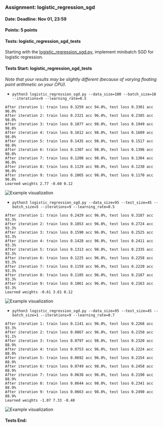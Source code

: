 ### Assignment: logistic_regression_sgd
#### Date: Deadline: Nov 01, 23:59
#### Points: 5 points
#### Tests: logistic_regression_sgd_tests

Starting with the [logistic_regression_sgd.py](https://github.com/ufal/npfl129/tree/master/labs/03/logistic_regression_sgd.py),
implement minibatch SGD for logistic regression.

#### Tests Start: logistic_regression_sgd_tests
_Note that your results may be slightly different (because of varying floating point arithmetic on your CPU)._
- `python3 logistic_regression_sgd.py --data_size=100 --batch_size=10 --iterations=9 --learning_rate=0.5`
```
After iteration 1: train loss 0.3259 acc 94.0%, test loss 0.3301 acc 96.0%
After iteration 2: train loss 0.2321 acc 96.0%, test loss 0.2385 acc 98.0%
After iteration 3: train loss 0.1877 acc 98.0%, test loss 0.1949 acc 98.0%
After iteration 4: train loss 0.1612 acc 98.0%, test loss 0.1689 acc 98.0%
After iteration 5: train loss 0.1435 acc 98.0%, test loss 0.1517 acc 98.0%
After iteration 6: train loss 0.1307 acc 98.0%, test loss 0.1396 acc 98.0%
After iteration 7: train loss 0.1208 acc 98.0%, test loss 0.1304 acc 96.0%
After iteration 8: train loss 0.1129 acc 98.0%, test loss 0.1230 acc 96.0%
After iteration 9: train loss 0.1065 acc 98.0%, test loss 0.1170 acc 96.0%
Learned weights 2.77 -0.60 0.12
```
![Example visualization](//ufal.mff.cuni.cz/~straka/courses/npfl129/2122/tasks/figures/logistic_regression_sgd_1.svgz)
- `python3 logistic_regression_sgd.py --data_size=95 --test_size=45 --batch_size=5 --iterations=9 --learning_rate=0.5`
```
After iteration 1: train loss 0.2429 acc 96.0%, test loss 0.3187 acc 93.3%
After iteration 2: train loss 0.1853 acc 96.0%, test loss 0.2724 acc 93.3%
After iteration 3: train loss 0.1590 acc 96.0%, test loss 0.2525 acc 93.3%
After iteration 4: train loss 0.1428 acc 96.0%, test loss 0.2411 acc 93.3%
After iteration 5: train loss 0.1313 acc 98.0%, test loss 0.2335 acc 93.3%
After iteration 6: train loss 0.1225 acc 96.0%, test loss 0.2258 acc 93.3%
After iteration 7: train loss 0.1159 acc 96.0%, test loss 0.2220 acc 93.3%
After iteration 8: train loss 0.1105 acc 96.0%, test loss 0.2187 acc 93.3%
After iteration 9: train loss 0.1061 acc 96.0%, test loss 0.2163 acc 93.3%
Learned weights -0.61 3.61 0.12
```
![Example visualization](//ufal.mff.cuni.cz/~straka/courses/npfl129/2122/tasks/figures/logistic_regression_sgd_2.svgz)
- `python3 logistic_regression_sgd.py --data_size=95 --test_size=45 --batch_size=1 --iterations=9 --learning_rate=0.7`
```
After iteration 1: train loss 0.1141 acc 96.0%, test loss 0.2268 acc 93.3%
After iteration 2: train loss 0.0867 acc 96.0%, test loss 0.2150 acc 91.1%
After iteration 3: train loss 0.0797 acc 98.0%, test loss 0.2320 acc 88.9%
After iteration 4: train loss 0.0753 acc 96.0%, test loss 0.2224 acc 88.9%
After iteration 5: train loss 0.0692 acc 96.0%, test loss 0.2154 acc 88.9%
After iteration 6: train loss 0.0749 acc 98.0%, test loss 0.2458 acc 88.9%
After iteration 7: train loss 0.0638 acc 96.0%, test loss 0.2190 acc 88.9%
After iteration 8: train loss 0.0644 acc 98.0%, test loss 0.2341 acc 88.9%
After iteration 9: train loss 0.0663 acc 98.0%, test loss 0.2490 acc 88.9%
Learned weights -1.07 7.33 -0.40
```
![Example visualization](//ufal.mff.cuni.cz/~straka/courses/npfl129/2122/tasks/figures/logistic_regression_sgd_3.svgz)
#### Tests End:

